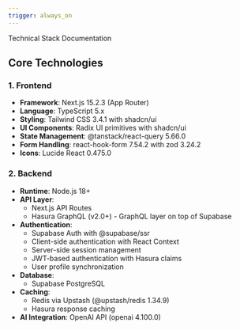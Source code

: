 ```yaml
---
trigger: always_on
---
```


Technical Stack Documentation

## Core Technologies

### 1. Frontend
- **Framework**: Next.js 15.2.3 (App Router)
- **Language**: TypeScript 5.x
- **Styling**: Tailwind CSS 3.4.1 with shadcn/ui
- **UI Components**: Radix UI primitives with shadcn/ui
- **State Management**: @tanstack/react-query 5.66.0
- **Form Handling**: react-hook-form 7.54.2 with zod 3.24.2
- **Icons**: Lucide React 0.475.0

### 2. Backend
- **Runtime**: Node.js 18+
- **API Layer**: 
  - Next.js API Routes
  - Hasura GraphQL (v2.0+) - GraphQL layer on top of Supabase
- **Authentication**: 
  - Supabase Auth with @supabase/ssr
  - Client-side authentication with React Context
  - Server-side session management
  - JWT-based authentication with Hasura claims
  - User profile synchronization
- **Database**: 
  - Supabase PostgreSQL
- **Caching**: 
  - Redis via Upstash (@upstash/redis 1.34.9)
  - Hasura response caching
- **AI Integration**: OpenAI API (openai 4.100.0)